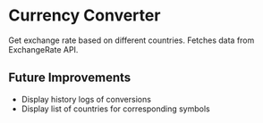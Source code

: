 # Currency Converter
Get exchange rate based on different countries. Fetches data from ExchangeRate API.

## Future Improvements
- Display history logs of conversions
- Display list of countries for corresponding symbols